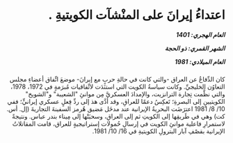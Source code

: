 <h1 dir="rtl">اعتداءُ إيرانَ على المنْشآت الكويتيةِ .</h1>

<h5 dir="rtl">العام الهجري:  1401

الشهر القمري: ذو الحجة

العام الميلادي: 1981</h5>

<p dir="rtl">كان الدِّفاعُ عن العراق -والتي كانت في حالةِ حربٍ مع إيرانَ- موضعَ اتِّفاق أعضاءِ مجلس التعاوُن الخليجيِّ. وكانت سياسةُ الكويت التي استنَدَت لاتِّفاقيات مُبرَمةٍ في 1972، 1978، والتي نظَّمت تِجارة الترانزيت، والإمدادَ العسكريَّ مِن موانئِ "الشعيبة" و"الشويخ" الكويتيينِ إلى البصرةِ؛ تَعكِسُ دعمًا للعراقِ، وقد أدَّى هذ إلى ردِّ فِعلٍ عسكري إيرانيٍّ؛ ففي 10/ 8/ 1981 اعترَضَت البحريةُ الإيرانية عند مدخَل مَضيق هُرمز السفينةَ التجاريةَ (إل. أس. كت) وهي في طَريقِها إلى الكويتِ ثم إلى العراقِ، وسحبَتْها إلى مِيناء بندر عباس. ونتيجةً لاستمرارِ فاعلية موانئِ الكويت في إرسالِ حُمولات إستراتيجيةٍ للعراق، قامت المقاتلاتُ الإيرانية بقصْفِ آبار البترولِ الكويتيةِ في 16/ 10/ 1981.</p></br>
